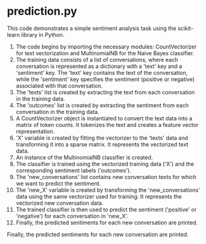 # prediction.py
This code demonstrates a simple sentiment analysis task using the scikit-learn library in Python.

1) The code begins by importing the necessary modules: CountVectorizer for text vectorization and MultinomialNB for the Naive Bayes classifier.
2) The training data consists of a list of conversations, where each conversation is represented as a dictionary with a 'text' key and a 'sentiment' key.
   The 'text' key contains the text of the conversation, while the 'sentiment' key specifies the sentiment (positive or negative) associated with that conversation.
3) The 'texts' list is created by extracting the text from each conversation in the training data.
4) The 'outcomes' list is created by extracting the sentiment from each conversation in the training data.
5) A CountVectorizer object is instantiated to convert the text data into a matrix of token counts. It tokenizes the text and creates a feature vector representation.
6)  'X' variable is created by fitting the vectorizer to the 'texts' data and transforming it into a sparse matrix. It represents the vectorized text data.
7)  An instance of the MultinomialNB classifier is created.
8)  The classifier is trained using the vectorized training data ('X') and the corresponding sentiment labels ('outcomes').
9)  The 'new_conversations' list contains new conversation texts for which we want to predict the sentiment.
10)  The 'new_X' variable is created by transforming the 'new_conversations' data using the same vectorizer used for training. It represents the vectorized new conversation data.
11)  The trained classifier is then used to predict the sentiment ('positive' or 'negative') for each conversation in 'new_X'.
12)  Finally, the predicted sentiments for each new conversation are printed.



Finally, the predicted sentiments for each new conversation are printed.
